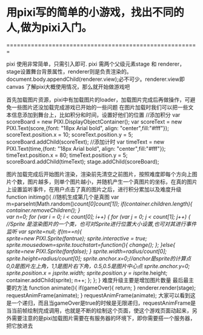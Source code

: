 
# 用pixi写的简单的小游戏，找出不同的人,做为pixi入门。
=======================================================

pixi 使用非常简单，只需<script src="./js/pixi.js"></script>引入即可.
pixi 需两个父级元素stage 和 renderer，stage设置舞台背景属性，renderer则是负责渲染的。
document.body.appendChild(renderer.view);必不可少。renderer.view即canvas
了解pixi大概使用情况，那么就开始做游戏吧 

首先加载图片资源，pixi中有加载图片的loader，加载图片完成后再做操作，可避免一些图片还没加载完成游戏已开始的一些问题
在图片加载时我们可以把一些文本信息添加到舞台上，比如积分和时间，设置好他们的位置
	  //添加积分
       var scoreBoard = new PIXI.DisplayObjectContainer();
       var scoreText = new PIXI.Text(score,{font: "18px Arial bold", align: "center",fill:"#fff"});
      scoreText.position.x = 10;
      scoreText.position.y = 5;
      scoreBoard.addChild(scoreText);
      //添加计时
      var timeText = new PIXI.Text(time,{font: "18px Arial bold", align: "center",fill:"#fff"});
      timeText.position.x = 80;
      timeText.position.y = 5;
      scoreBoard.addChild(timeText);
      stage.addChild(scoreBoard);


图片加载完成后开始图片渲染，渲染前先清空之前图片，按照难度即每个方向上图片个数，图片越多，则单个图片越小，并随机产生一个真图片的坐标，在真的图片上设置监听事件，在用户点击了真的图片之后，进行积分累加以及难度升级
		function initimg(){
		  //随机生成第几个是真图
          var m=parseInt(Math.random()*count[0]*count[1]);
          if(container.children.length){
            container.removeChildren();
          }      
          var n=0;
          for (var i = 0; i < count[0]; i++) {
              for (var j = 0; j < count[1]; j++) {
              //Sprite 是渲染图片的一个类，也可对Sprite进行位置大小设置,也可对其进行事件监听
                  var sprite=null;
                  if(m==n){   
                    sprite=new PIXI.Sprite(fantrue);
                    sprite.interactive = true;
                    sprite.mousedown=sprite.touchstart=function(){
                      change();
                    };
                  }else{
                    sprite=new PIXI.Sprite(fanfalse);
                  }
                  sprite.width=radius/count[0];
                  sprite.height=radius/count[0];
                  sprite.anchor.x=0;//anchor是sprite的计算点  0,0是图片左上角，1,1是图片右下角，0.5,0.5是图片中心点
                  sprite.anchor.y=0;
                  sprite.position.x = j*sprite.width;
                  sprite.position.y = i*sprite.height;
                  container.addChild(sprite);
                  n++;
              };
          };
		}
难度升级主要是增加图片数量
最后最主要的方法
		function animate(){
        if(gameOver){
          return;
        }
          renderer.render(stage);
          requestAnimFrame(animate);
       }
       requestAnimFrame(animate);
大家可以看到这是一个递归，而且当gameOver是true的时候是无限递归，requestAnimFrame是当当前帧绘制完成调用，也就是不断的绘制这个页面，使这个游戏页面动起来，另外需要注意的是pixi加载图片需要在有服务器的环境下，即你需要搭一个服务器，把它放进去
